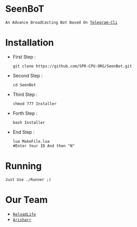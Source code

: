 # SeenBoT
`An Advance BroadCasting Bot Based On `[`Telegram-Cli`](valtman.name/telegram-cli)

# Installation
- First Step :

  ```
  git clone https://github.com/SPR-CPU-ORG/SeenBot.git
  ```
- Second Step :

  ```
  cd SeenBot
  ```
- Third Step :

  ```
  chmod 777 Installer
  ```
- Forth Step :

  ```
  bash Installer
  ```
- End Step :
  
  ```
  lua MakeFile.lua
  #Enter Your ID And then "N"
  ```
# Running
  ```
Just Use ./Runner ;)
```
# Our Team 
  - [`ReloadLife`](https://t.me/Reload_Life)
   - [`Arisharr`](https://t.me/Arisharr)

